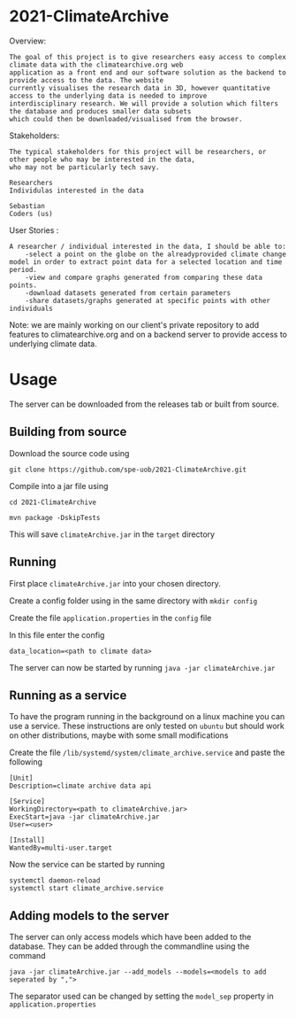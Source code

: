 # 2021-ClimateArchive

Overview:

    The goal of this project is to give researchers easy access to complex climate data with the climatearchive.org web
    application as a front end and our software solution as the backend to provide access to the data. The website
    currently visualises the research data in 3D, however quantitative access to the underlying data is needed to improve
    interdisciplinary research. We will provide a solution which filters the database and produces smaller data subsets
    which could then be downloaded/visualised from the browser.

Stakeholders:

    The typical stakeholders for this project will be researchers, or other people who may be interested in the data,
    who may not be particularly tech savy.

    Researchers
    Individulas interested in the data

    Sebastian
    Coders (us)

  User Stories :

    A researcher / individual interested in the data, I should be able to:
        -select a point on the globe on the alreadyprovided climate change model in order to extract point data for a selected location and time period.
        -view and compare graphs generated from comparing these data points.
        -download datasets generated from certain parameters
        -share datasets/graphs generated at specific points with other individuals
    
Note: we are mainly working on our client's private repository to add features to climatearchive.org and on a backend server to provide access to underlying climate data.


Usage
=====

The server can be downloaded from the releases tab or built from source.

Building from source
--------------------

Download the source code using

```
git clone https://github.com/spe-uob/2021-ClimateArchive.git
```

Compile into a jar file using

```
cd 2021-ClimateArchive

mvn package -DskipTests
```

This will save ```climateArchive.jar``` in the ```target``` directory

Running
-------

First place ```climateArchive.jar``` into your chosen directory.

Create a config folder using in the same directory with ```mkdir config```

Create the file ```application.properties``` in the ```config``` file

In this file enter the config

```
data_location=<path to climate data>
```

The server can now be started by running ```java -jar climateArchive.jar```


Running as a service
--------------------

To have the program running in the background on a linux machine you can use a service. These instructions
are only tested on ```ubuntu``` but should work on other distributions, maybe with some small modifications

Create the file ```/lib/systemd/system/climate_archive.service``` and  paste the following

```
[Unit]
Description=climate archive data api

[Service]
WorkingDirectory=<path to climateArchive.jar>
ExecStart=java -jar climateArchive.jar
User=<user>

[Install]
WantedBy=multi-user.target
```

Now the service can be started by running
```
systemctl daemon-reload
systemctl start climate_archive.service
```



Adding models to the server
---------------------------
The server can only access models which have been added to the database. They can be added through the commandline
using the command

```
java -jar climateArchive.jar --add_models --models=<models to add seperated by ",">
```

The separator used can be changed by setting the ```model_sep``` property in ```application.properties```